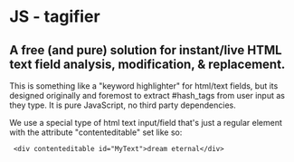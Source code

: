  

#                             JS - tagifier

## A free (and pure) solution for instant/live  HTML text  field analysis, modification, & replacement.


 This is something like a "keyword highlighter" for html/text fields, but its
 designed originally and foremost to extract #hash_tags from user input as 
 they type. It is pure JavaScript, no third party dependencies. 

 We use a special type of html text input/field that's just a regular element 
 with the attribute "contenteditable" set like so:


     <div contenteditable id="MyText">dream eternal</div>


